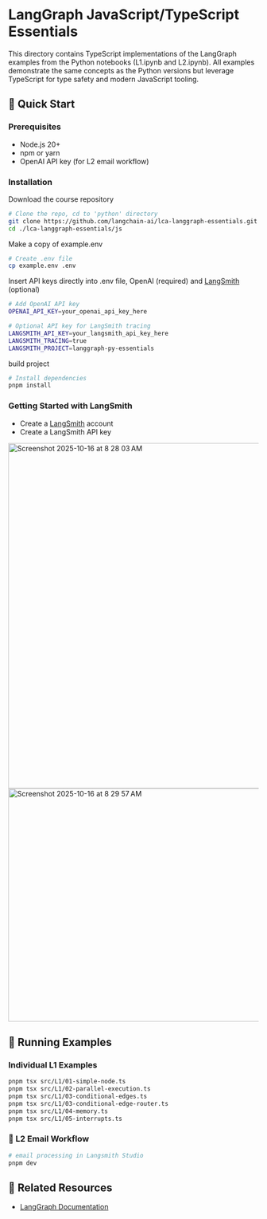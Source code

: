 # LangGraph JavaScript/TypeScript Essentials

This directory contains TypeScript implementations of the LangGraph examples from the Python notebooks (L1.ipynb and L2.ipynb). All examples demonstrate the same concepts as the Python versions but leverage TypeScript for type safety and modern JavaScript tooling.

## 🚀 Quick Start

### Prerequisites

- Node.js 20+
- npm or yarn
- OpenAI API key (for L2 email workflow)

### Installation

Download the course repository

```bash
# Clone the repo, cd to 'python' directory
git clone https://github.com/langchain-ai/lca-langgraph-essentials.git
cd ./lca-langgraph-essentials/js
```

Make a copy of example.env

```bash
# Create .env file
cp example.env .env
```

Insert API keys directly into .env file, OpenAI (required) and [LangSmith](#getting-started-with-langsmith) (optional)

```bash
# Add OpenAI API key
OPENAI_API_KEY=your_openai_api_key_here

# Optional API key for LangSmith tracing
LANGSMITH_API_KEY=your_langsmith_api_key_here
LANGSMITH_TRACING=true
LANGSMITH_PROJECT=langgraph-py-essentials
```

build project

```bash
# Install dependencies
pnpm install
```


### Getting Started with LangSmith

- Create a [LangSmith](https://smith.langchain.com/) account
- Create a LangSmith API key
<img width="1196" height="693" alt="Screenshot 2025-10-16 at 8 28 03 AM" src="https://github.com/user-attachments/assets/e39b8364-c3e3-4c75-a287-d9d4685caad5" />
<img width="1196" height="468" alt="Screenshot 2025-10-16 at 8 29 57 AM" src="https://github.com/user-attachments/assets/2e916b2d-e3b0-4c59-a178-c5818604b8fe" />


## 🎯 Running Examples

### Individual L1 Examples

```bash
pnpm tsx src/L1/01-simple-node.ts
pnpm tsx src/L1/02-parallel-execution.ts
pnpm tsx src/L1/03-conditional-edges.ts 
pnpm tsx src/L1/03-conditional-edge-router.ts
pnpm tsx src/L1/04-memory.ts
pnpm tsx src/L1/05-interrupts.ts 
```
### 📧 L2 Email Workflow

```bash
# email processing in Langsmith Studio
pnpm dev
```

## 🔗 Related Resources

- [LangGraph Documentation](https://docs.langchain.com/oss/python/langgraph/overview)
